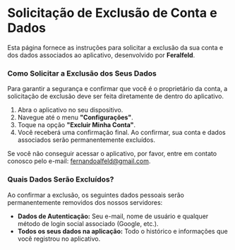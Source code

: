# Solicitação de Exclusão de Conta e Dados

Esta página fornece as instruções para solicitar a exclusão da sua conta e dos dados associados ao aplicativo, desenvolvido por **Feralfeld**.

### **Como Solicitar a Exclusão dos Seus Dados**

Para garantir a segurança e confirmar que você é o proprietário da conta, a solicitação de exclusão deve ser feita diretamente de dentro do aplicativo.

1.  Abra o aplicativo no seu dispositivo.
2.  Navegue até o menu **"Configurações"**.
3.  Toque na opção **"Excluir Minha Conta"**.
4.  Você receberá uma confirmação final. Ao confirmar, sua conta e dados associados serão permanentemente excluídos.

Se você não conseguir acessar o aplicativo, por favor, entre em contato conosco pelo e-mail: fernandoalfeld@gmail.com.

### **Quais Dados Serão Excluídos?**

Ao confirmar a exclusão, os seguintes dados pessoais serão permanentemente removidos dos nossos servidores:

*   **Dados de Autenticação:** Seu e-mail, nome de usuário e qualquer método de login social associado (Google, etc.).
*   **Todos os seus dados na aplicação:** Todo o histórico e informações que você registrou no aplicativo.
